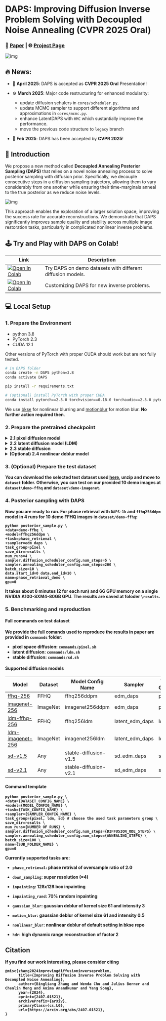 # DAPS: Improving Diffusion Inverse Problem Solving with Decoupled Noise Annealing (CVPR 2025 Oral)

### 📝 [Paper](https://arxiv.org/abs/2407.01521) | 🌐 [Project Page](https://daps-inverse-problem.github.io/)

![img](README.assets/teaser.png)



## 🔥 News:

* 🎉 **April 2025**: DAPS is accepted as **CVPR 2025 Oral** Presentation!

* ⚙️ **March 2025**: Major code restructuring for enhanced modularity:

  * update diffusion schulers in `cores/scheduler.py`.
  * update MCMC sampler to support different algorithms and approximations in `cores/mcmc.py`.
  * enhance LatentDAPS with $\texttt{HMC}$ which sustantially improve the performance.
  * move the previous code structure to `legacy` branch

* 🎉 **Feb 2025**: DAPS has been accepted by **CVPR 2025**! 

  

## 🚀 Introduction

We propose a new method called **Decoupled Annealing Posterior Sampling (DAPS)** that relies on a novel noise annealing process to solve posterior sampling with diffusion prior. Specifically, we decouple consecutive steps in a diffusion sampling trajectory, allowing them to vary considerably from one another while ensuring their time-marginals anneal to the true posterior as we reduce noise levels. 

![img](README.assets/method.png)

This approach enables the exploration of a larger solution space, improving the success rate for accurate reconstructions. We demonstrate that DAPS significantly improves sample quality and stability across multiple image restoration tasks, particularly in complicated nonlinear inverse problems.



## 🕹️ Try and Play with DAPS on Colab!

| Link                                                         | Description                                                |
| ------------------------------------------------------------ | ---------------------------------------------------------- |
| [<img src="https://colab.research.google.com/assets/colab-badge.svg" alt="Open In Colab"/>](https://colab.research.google.com/github/zhangbingliang2019/DAPS/blob/main/scripts/DAPS_Demo.ipynb) | Try DAPS on demo datasets with different diffusion models. |
| [<img src="https://colab.research.google.com/assets/colab-badge.svg" alt="Open In Colab"/>](https://colab.research.google.com/github/zhangbingliang2019/DAPS/blob/main/scripts/Customization.ipynb) | Customizing DAPS for new inverse problems.                 |



## 💻 Local Setup

### 1. Prepare the Environment


- python 3.8  
- PyTorch 2.3  
- CUDA 12.1  

Other versions of PyTorch with proper CUDA should work but are not fully tested.

```bash
# in DAPS folder
conda create -n DAPS python=3.8
conda activate DAPS

pip install -r requirements.txt

# (optional) install PyTorch with proper CUDA
conda install pytorch==2.3.0 torchvision==0.18.0 torchaudio==2.3.0 pytorch-cuda=12.1 -c pytorch -c nvidia
```

We use [bkse](https://github.com/VinAIResearch/blur-kernel-space-exploring) for nonlinear blurring and [motionblur](https://github.com/LeviBorodenko/motionblur) for motion blur. **No further action required then**.

### 2. Prepare the pretrained checkpoint

<details>
  <summary><strong><strong>2.1 pixel diffusion model</strong></summary>


Download the public available FFHQ and ImageNet checkpoint (ffhq_10m.pt, imagenet256.pt) [here](https://drive.google.com/drive/folders/1jElnRoFv7b31fG0v6pTSQkelbSX3xGZh).

  ```bash
# in DAPS folder

mkdir checkpoints
mv {DOWNLOAD_DIR}/ffqh_10m.pt checkpoints/ffhq256.pt
mv {DOWNLOAD_DIR}/imagenet256.pt.pt checkpoints/imagenet256.pt
  ```

</details>

<details>
  <summary><strong><strong>2.2 latent diffusion model (LDM)</strong></summary>

Download the public available LDM checkpoint for FFHQ and ImageNet with following commands:

  ```bash
# in DAPS folder

wget https://ommer-lab.com/files/latent-diffusion/ffhq.zip -P ./checkpoints
unzip checkpoints/ffhq.zip -d ./checkpoints
mv checkpoints/model.ckpt checkpoints/ldm_ffhq256.pt
rm checkpoints/ffhq.zip

wget https://ommer-lab.com/files/latent-diffusion/nitro/cin/model.ckpt -P ./checkpoints/
mv checkpoints/model.ckpt checkpoints/ldm_imagenet256.pt
  ```

</details>

<details>
  <summary><strong><strong>2.3 stable diffusion</strong></summary>

Checkpoints will be automatically downloaded.

</details>

<details>
  <summary><strong><strong>(Optional) 2.4 nonlinear deblur model</strong></summary>

For nonlinear deblur task, we need the pretrained model from [bkse](https://github.com/VinAIResearch/blur-kernel-space-exploring) at [here](https://drive.google.com/file/d/1vRoDpIsrTRYZKsOMPNbPcMtFDpCT6Foy/view?usp=drive_link):

```bash
# in DAPS folder

mv {DOWNLOAD_DIR}/GOPRO_wVAE.pth forward_operator/bkse/experiments/pretrained
```

</details>



### 3.  (Optional) Prepare the test dataset

You can download the selected test dataset used [here](https://drive.google.com/drive/folders/1RHNif32W0hvB4M75ppG1ypTChy-W3q3Z?usp=sharing), unzip and move to `dataset` folder. Otherwise, you can test on our provided 10 demo images at `dataset\demo-ffhq` and `dataset\demo-imagenet`.



### 4. Posterior sampling with DAPS

Now you are ready to run. For **phase retrieval** with `DAPS-1k` and `ffhq256ddpm` model in 4 runs for 10 demo FFHQ images in `dataset/demo-ffhq`:

```
python posterior_sample.py \
+data=demo-ffhq \
+model=ffhq256ddpm \
+task=phase_retrieval \
+sampler=edm_daps \
task_group=pixel \
save_dir=results \
num_runs=4 \
sampler.diffusion_scheduler_config.num_steps=5 \
sampler.annealing_scheduler_config.num_steps=200 \
batch_size=10 \
data.start_id=0 data.end_id=10 \
name=phase_retrieval_demo \
gpu=0
```

It takes about 8 minutes (2 for each run) and 6G GPU memory on a single NVIDIA A100-SXM4-80GB GPU. The results are saved at foloder `\results`.



### 5. Benchmarking and reproduction

#### Full commands on test dataset

We provide the full comands used to reproduce the results in paper are provided in `commands` folder:

* pixel space diffusion: `commands/pixel.sh`
* latent diffusion: `commands/ldm.sh`
* stable diffusion: `commands/sd.sh`



#### Supported diffusion models

| Model                                                        | Dataset  | Model Config Name     | Sampler         | Task Group |
| ------------------------------------------------------------ | -------- | --------------------- | --------------- | ---------- |
| [ffhq-256](https://drive.google.com/drive/folders/1jElnRoFv7b31fG0v6pTSQkelbSX3xGZh) | FFHQ     | ffhq256ddpm           | edm_daps        | pixel      |
| [imagenet-256](https://drive.google.com/drive/folders/1jElnRoFv7b31fG0v6pTSQkelbSX3xGZh) | ImageNet | imagenet256ddpm       | edm_daps        | pixel      |
| [ldm-ffhq-256](https://github.com/CompVis/latent-diffusion?tab=readme-ov-file#unconditional-models) | FFHQ     | ffhq256ldm            | latent_edm_daps | ldm        |
| [ldm-imagenet-256](https://github.com/CompVis/latent-diffusion?tab=readme-ov-file#class-conditional-imagenet) | ImageNet | imagenet256ldm        | latent_edm_daps | ldm        |
| [sd-v1.5](https://huggingface.co/stable-diffusion-v1-5/stable-diffusion-v1-5) | Any      | stable-diffusion-v1.5 | sd_edm_daps     | sd         |
| [sd-v2.1](https://huggingface.co/stabilityai/stable-diffusion-2-1) | Any      | stable-diffusion-v2.1 | sd_edm_daps     | sd         |



#### Command template

```
python posterior_sample.py \
+data={DATASET_CONFIG_NAME} \
+model={MODEL_CONFIG_NAME} \
+task={TASK_CONFIG_NAME} \
+sampler={SAMPLER_CONFIG_NAME} \
task_group={pixel, ldm, sd} # choose the used task parameters group \
save_dir=results \
num_runs={NUMBER_OF_RUNS} \
sampler.diffusion_scheduler_config.num_steps={DIFFUSION_ODE_STEPS} \
sampler.annealing_scheduler_config.num_steps={ANNEALING_STEPS} \
batch_size=100 \
name={SUB_FOLDER_NAME} \
gpu=0
```

Currently supported tasks are:

* `phase_retrieval`: phase retrival of oversample ratio of 2.0

* `down_sampling`: super resolution ($\times$4)

* `inpainting`:  128x128 box inpainting

* `inpainting_rand`: 70% random inpainting 

* `gaussian_blur`: gaussian deblur of kernel size 61 and intensity 3

* `motion_blur`: gaussian deblur of kernel size 61 and intensity 0.5

* `nonlinear_blur`: nonlinear deblur of default setting in bkse repo

* `hdr`: high dynamic range reconstruction of factor 2 



## Citation

If you find our work interesting, please consider citing

```
@misc{zhang2024improvingdiffusioninverseproblem,
      title={Improving Diffusion Inverse Problem Solving with Decoupled Noise Annealing}, 
      author={Bingliang Zhang and Wenda Chu and Julius Berner and Chenlin Meng and Anima Anandkumar and Yang Song},
      year={2024},
      eprint={2407.01521},
      archivePrefix={arXiv},
      primaryClass={cs.LG},
      url={https://arxiv.org/abs/2407.01521}, 
}
```
